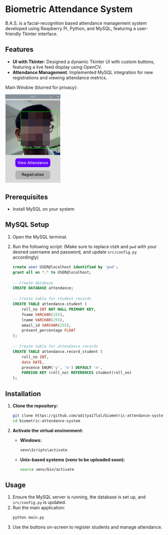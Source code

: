 # Biometric Attendance System

B.A.S. is a facial-recognition based attendance management system developed using Raspberry Pi, Python, and MySQL, featuring a user-friendly Tkinter interface.

## Features

- **UI with Tkinter**: Designed a dynamic Tkinter UI with custom buttons, featuring a live feed display using OpenCV.  
- **Attendance Management**: Implemented MySQL integration for new registrations and viewing attendance metrics.
<p>Main Window (blurred for privacy):</p>
<img src="./__pycache__/main.png" alt="Main Window" style="width:35%;">

## Prerequisites
- Install MySQL on your system

## MySQL Setup
1. Open the MySQL terminal.
2. Run the following script:
   (Make sure to replace `USER` and `pwd` with your desired username and password, and update `src/config.py` accordingly)

   ```sql
   create user USER@localhost identified by 'pwd';
   grant all on *.* to USER@localhost;

   -- Create database
   CREATE DATABASE attendance;

   -- Create table for student records
   CREATE TABLE attendance.student (
       roll_no INT NOT NULL PRIMARY KEY,
       fname VARCHAR(255),
       lname VARCHAR(255),
       email_id VARCHAR(255),
       present_percentage FLOAT
   );

   -- Create table for attendance records
   CREATE TABLE attendance.record_student (
       roll_no INT,
       date DATE,
       presence ENUM('y', 'n') DEFAULT 'n',
       FOREIGN KEY (roll_no) REFERENCES student(roll_no)
   );
   ```

## Installation

1. **Clone the repository:**
    ```bash
    git clone https://github.com/aditya17lal/biometric-attendance-system.git
    cd biometric-attendance-system
    ```

2. **Activate the virtual environment:**
    - **Windows:**
        ```bash
        venv\Scripts\activate
        ```
    - **Unix-based systems (venv to be uploaded soon):**
        ```bash
        source venv/bin/activate
        ```

## Usage
1. Ensure the MySQL server is running, the database is set up, and `src/config.py` is updated.
2. Run the main application:
    ```bash
    python main.py
    ```
3. Use the buttons on-screen to register students and manage attendance.
